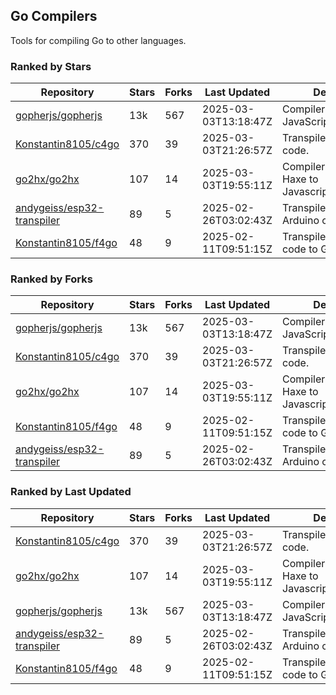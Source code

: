 ## Go Compilers

Tools for compiling Go to other languages.

### Ranked by Stars

| Repository | Stars | Forks | Last Updated | Description | 
|------------|-------|-------|--------------|-------------|
| [gopherjs/gopherjs](https://github.com/gopherjs/gopherjs) | 13k | 567 | 2025-03-03T13:18:47Z |  Compiler from Go to JavaScript. |
| [Konstantin8105/c4go](https://github.com/Konstantin8105/c4go) | 370 | 39 | 2025-03-03T21:26:57Z |  Transpile C code to Go code. |
| [go2hx/go2hx](https://github.com/go2hx/go2hx) | 107 | 14 | 2025-03-03T19:55:11Z |  Compiler from Go to Haxe to Javascript/C++/Java/C#. |
| [andygeiss/esp32-transpiler](https://github.com/andygeiss/esp32-transpiler) | 89 | 5 | 2025-02-26T03:02:43Z |  Transpile Go into Arduino code. |
| [Konstantin8105/f4go](https://github.com/Konstantin8105/f4go) | 48 | 9 | 2025-02-11T09:51:15Z |  Transpile FORTRAN 77 code to Go code. |

### Ranked by Forks

| Repository | Stars | Forks | Last Updated | Description | 
|------------|-------|-------|--------------|-------------|
| [gopherjs/gopherjs](https://github.com/gopherjs/gopherjs) | 13k | 567 | 2025-03-03T13:18:47Z |  Compiler from Go to JavaScript. |
| [Konstantin8105/c4go](https://github.com/Konstantin8105/c4go) | 370 | 39 | 2025-03-03T21:26:57Z |  Transpile C code to Go code. |
| [go2hx/go2hx](https://github.com/go2hx/go2hx) | 107 | 14 | 2025-03-03T19:55:11Z |  Compiler from Go to Haxe to Javascript/C++/Java/C#. |
| [Konstantin8105/f4go](https://github.com/Konstantin8105/f4go) | 48 | 9 | 2025-02-11T09:51:15Z |  Transpile FORTRAN 77 code to Go code. |
| [andygeiss/esp32-transpiler](https://github.com/andygeiss/esp32-transpiler) | 89 | 5 | 2025-02-26T03:02:43Z |  Transpile Go into Arduino code. |

### Ranked by Last Updated

| Repository | Stars | Forks | Last Updated | Description | 
|------------|-------|-------|--------------|-------------|
| [Konstantin8105/c4go](https://github.com/Konstantin8105/c4go) | 370 | 39 | 2025-03-03T21:26:57Z |  Transpile C code to Go code. |
| [go2hx/go2hx](https://github.com/go2hx/go2hx) | 107 | 14 | 2025-03-03T19:55:11Z |  Compiler from Go to Haxe to Javascript/C++/Java/C#. |
| [gopherjs/gopherjs](https://github.com/gopherjs/gopherjs) | 13k | 567 | 2025-03-03T13:18:47Z |  Compiler from Go to JavaScript. |
| [andygeiss/esp32-transpiler](https://github.com/andygeiss/esp32-transpiler) | 89 | 5 | 2025-02-26T03:02:43Z |  Transpile Go into Arduino code. |
| [Konstantin8105/f4go](https://github.com/Konstantin8105/f4go) | 48 | 9 | 2025-02-11T09:51:15Z |  Transpile FORTRAN 77 code to Go code. |

